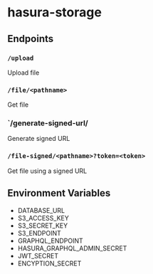 # hasura-storage

## Endpoints

### `/upload`

Upload file

### `/file/<pathname>`

Get file

### `/generate-signed-url/<pathname>

Generate signed URL

### `/file-signed/<pathname>?token=<token>`

Get file using a signed URL

## Environment Variables

- DATABASE_URL
- S3_ACCESS_KEY
- S3_SECRET_KEY
- S3_ENDPOINT
- GRAPHQL_ENDPOINT
- HASURA_GRAPHQL_ADMIN_SECRET
- JWT_SECRET
- ENCYPTION_SECRET
